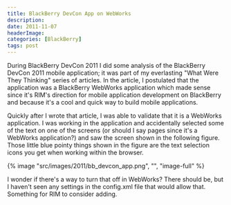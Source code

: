 ```yaml
---
title: BlackBerry DevCon App on WebWorks
description: 
date: 2011-11-07
headerImage: 
categories: [BlackBerry]
tags: post
---
```


During BlackBerry DevCon 2011 I did some analysis of the BlackBerry DevCon 2011 mobile application; it was part of my everlasting "What Were They Thinking" series of articles. In the article, I postulated that the application was a BlackBerry WebWorks application which made sense since it's RIM's direction for mobile application development on BlackBerry and because it's a cool and quick way to build mobile applications.

Quickly after I wrote that article, I was able to validate that it is a WebWorks application. I was working in the application and accidentally selected some of the text on one of the screens (or should I say pages since it's a WebWorks application?) and saw the screen shown in the following figure. Those little blue pointy things shown in the figure are the text selection icons you get when working within the browser.

{% image "src/images/2011/bb_devcon_app.png", "", "image-full" %}

I wonder if there's a way to turn that off in WebWorks? There should be, but I haven't seen any settings in the config.xml file that would allow that. Something for RIM to consider adding.